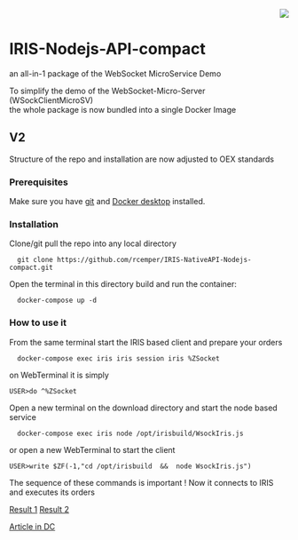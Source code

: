 <p align="right"><img src="https://github.com/isc-at/CPIPE/blob/master/archived.jpg"/></p>

# IRIS-Nodejs-API-compact
an all-in-1 package of the WebSocket MicroService Demo 

To simplify the demo of the WebSocket-Micro-Server (WSockClientMicroSV)  
the whole package is now bundled into a single Docker Image  
## V2
 Structure of the repo and installation are now adjusted to OEX standards
### Prerequisites
Make sure you have [git](https://git-scm.com/book/en/v2/Getting-Started-Installing-Git) and [Docker desktop](https://www.docker.com/products/docker-desktop) installed.   
### Installation   
Clone/git pull the repo into any local directory  
```
  git clone https://github.com/rcemper/IRIS-NativeAPI-Nodejs-compact.git
```
Open the terminal in this directory build and run the container:   
```
  docker-compose up -d   
```
### How to use it
From the same terminal start the IRIS based client and prepare your orders   
~~~
  docker-compose exec iris iris session iris %ZSocket
~~~
on WebTerminal it is simply
~~~
USER>do ^%ZSocket
~~~
Open a new terminal on the download directory and start the node based service   
~~~
  docker-compose exec iris node /opt/irisbuild/WsockIris.js
~~~
or open a new WebTerminal to start the client
~~~
USER>write $ZF(-1,"cd /opt/irisbuild  &&  node WsockIris.js")  
~~~
The sequence of these commands is important !
Now it connects to IRIS and executes its orders    

[Result 1](https://openexchange.intersystems.com/mp/img/packages/836/screenshots/xuzvnxiezqjfya75sfdhmim.jpg)
  [Result 2](https://openexchange.intersystems.com/mp/img/packages/836/screenshots/zlywxudjc9xauv09ggwohabdhs.jpg)   

[Article in DC](https://community.intersystems.com/post/iris-nativeapi-nodejs-compact)   
